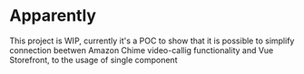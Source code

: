 # Apparently

This project is WIP, currently it's a POC to show that it is possible to simplify connection beetwen Amazon Chime video-callig functionality and Vue Storefront, to the usage of single component
